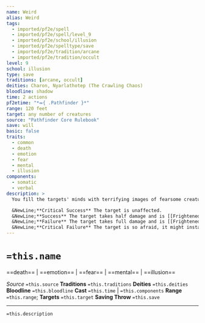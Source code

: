 ```yaml
---
name: Weird
alias: Weird
tags:
  - imported/pf2e/spell
  - imported/pf2e/spell/level_9
  - imported/pf2e/school/illusion
  - imported/pf2e/spelltype/save
  - imported/pf2e/tradition/arcane
  - imported/pf2e/tradition/occult
level: 9
school: illusion
type: save
traditions: [arcane, occult]
deities: Charon, Nyarlathotep (The Crawling Chaos)
bloodline: shadow
time: 2 actions
pf2etime: "*⬺{ .Pathfinder }*"
range: 120 feet
target: any number of creatures
source: "Pathfinder Core Rulebook"
save: will
basic: false
traits:
  - common
  - death
  - emotion
  - fear
  - mental
  - illusion
components:
  - somatic
  - verbal
description: >
  You fill the targets' minds with terrifying images of fearsome creatures, each drawn from the targets' worst fears. Only the targets can see their assailants. Each target takes 16d6 mental damage and must attempt a Will save.

  &NewLine;**Critical Success** The target is unaffected.
  &NewLine;**Success** The target takes half damage and is [[Frightened]] 1.
  &NewLine;**Failure** The target takes full damage and is [[Frightened]] 2.
  &NewLine;**Critical Failure** The target is so afraid, it might instantly die. It must attempt a Fortitude saving throw. If the target succeeds, it takes double damage and is [[Frightened]] 2, and it's also [[Fleeing]] until the end of its next turn unless it critically succeeded. If it fails, it is reduced to 0 Hit Points and dies.
---
```

# `=this.name`
==death== | ==emotion== | ==fear== | ==mental== | ==illusion==

*Source* `=this.source`
**Traditions** `=this.traditions`
**Deities** `=this.deities`
**Bloodline** `=this.bloodline`
**Cast** `=this.time` | `=this.components`
**Range** `=this.range`; **Targets** `=this.target`
**Saving Throw** `=this.save`

***
`=this.description`